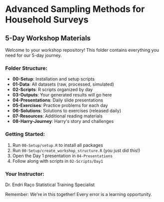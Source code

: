 # Advanced Sampling Methods for Household Surveys
## 5-Day Workshop Materials

Welcome to your workshop repository! This folder contains everything you need for our 5-day journey.

### Folder Structure:
- **00-Setup**: Installation and setup scripts
- **01-Data**: All datasets (raw, processed, simulated)
- **02-Scripts**: R scripts organized by day
- **03-Outputs**: Your generated results will go here
- **04-Presentations**: Daily slide presentations
- **05-Exercises**: Practice problems for each day
- **06-Solutions**: Solutions to exercises (released daily)
- **07-Resources**: Additional reading materials
- **08-Harry-Journey**: Harry's story and challenges

### Getting Started:
1. Run `00-Setup/setup.R` to install all packages
2. Run `00-Setup/create_workshop_structure.R` (you just did this!)
3. Open the Day 1 presentation in `04-Presentations`
4. Follow along with scripts in `02-Scripts/Day1`

### Your Instructor:
Dr. Endri Raço
Statistical Training Specialist

Remember: We're in this together! Every error is a learning opportunity.

